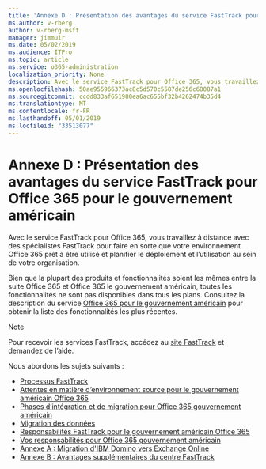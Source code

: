 ```yaml
---
title: 'Annexe D : Présentation des avantages du service FastTrack pour Office 365 pour le gouvernement américain'
ms.author: v-rberg
author: v-rberg-msft
manager: jimmuir
ms.date: 05/02/2019
ms.audience: ITPro
ms.topic: article
ms.service: o365-administration
localization_priority: None
description: Avec le service FastTrack pour Office 365, vous travaillez à distance avec des spécialistes FastTrack pour faire en sorte que votre environnement Office 365 prêt à être utilisé et planifier le déploiement et l’utilisation au sein de votre organisation.
ms.openlocfilehash: 50ae955966373ac8c5d570c5587de256c68087a1
ms.sourcegitcommit: ccdd833af651980ea6ac655bf32b4262474b35d4
ms.translationtype: MT
ms.contentlocale: fr-FR
ms.lasthandoff: 05/01/2019
ms.locfileid: "33513077"
---
```

# <a name="appendix-d---fasttrack-center-benefit-overview-for-office-365-us-government"></a>Annexe D : Présentation des avantages du service FastTrack pour Office 365 pour le gouvernement américain

Avec le service FastTrack pour Office 365, vous travaillez à distance avec des spécialistes FastTrack pour faire en sorte que votre environnement Office 365 prêt à être utilisé et planifier le déploiement et l’utilisation au sein de votre organisation. 
  
Bien que la plupart des produits et fonctionnalités soient les mêmes entre la suite Office 365 et Office 365 le gouvernement américain, toutes les fonctionnalités ne sont pas disponibles dans tous les plans. Consultez la description du service [Office 365 pour le gouvernement américain](https://aka.ms/aboutgovcloud) pour obtenir la liste des fonctionnalités les plus récentes.

> [!NOTE]
> Pour recevoir les services FastTrack, accédez au [site FastTrack](https://go.microsoft.com/fwlink/?linkid=780698) et demandez de l’aide.  

Nous abordons les sujets suivants :
- [Processus FastTrack](O365-fasttrack-process.md) 
- [Attentes en matière d’environnement source pour le gouvernement américain Office 365](US-Gov-appendix-source-environment-expectations.md)   
- [Phases d’intégration et de migration pour Office 365 gouvernement américain](US-Gov-appendix-onboarding-and-migration.md)
- [Migration des données](O365-data-migration.md)    
- [Responsabilités FastTrack pour le gouvernement américain Office 365](US-Gov-appendix-fasttrack-responsibilities.md)   
- [Vos responsabilités pour Office 365 gouvernement américain](US-Gov-appendix-your-responsibilities.md) 
- [Annexe A : Migration d'IBM Domino vers Exchange Online](O365-from-ibm-domino-to-exchange-online.md)   
- [Annexe B : Avantages supplémentaires du centre FastTrack](O365-fasttrack-additional-benefits.md)


